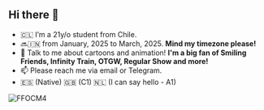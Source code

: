 ## Hi there 👋
- 🇨🇱 I’m a 21y/o student from Chile.
- 🔜🇮🇳 from January, 2025 to March, 2025. **Mind my timezone please!**
- 💬 Talk to me about cartoons and animation! **I'm a big fan of Smiling Friends, Infinity Train, OTGW, Regular Show and more!**
- 📫 Please reach me via email or Telegram.
-  🇪🇸 (Native) 🇬🇧 (C1) 🇳🇱 (I can say hello - A1)

![FFOCM4](https://github.com/user-attachments/assets/d836aaa4-ec56-4a98-a8f7-0596a58b77ed)

<!--
**tomastrivino/tomastrivino** is a ✨ _special_ ✨ repository because its `README.md` (this file) appears on your GitHub profile.

Here are some ideas to get you started:

- 🔭 I’m currently working on ...
- 🌱 I’m currently learning ...
- 👯 I’m looking to collaborate on ...
- 🤔 I’m looking for help with ...
- 💬 Ask me about ...
- 📫 How to reach me: ...
- 😄 Pronouns: ...
- ⚡ Fun fact: ...

-->
